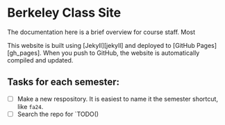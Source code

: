 # Berkeley Class Site

The documentation here is a brief overview for course staff.
Most

This website is built using [Jekyll][jekyll] and deployed to [GitHub Pages][gh_pages]. When you push to GitHub, the website is automatically compiled and updated.

## Tasks for each semester:

- [ ] Make a new respository. It is easiest to name it the semester shortcut, like `fa24`.
- [ ] Search the repo for `TODO()
